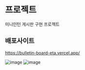 
# 프로젝트
미니인턴 게시판 구현 프로젝트

## 배포사이트 
https://bulletin-board-eta.vercel.app/

![image](https://github.com/yeonilil/bulletin-board/assets/120254101/19692b76-ac3a-4b5c-95bb-7d4a643194c7)
![image](https://github.com/yeonilil/bulletin-board/assets/120254101/4dbb489e-2e69-4529-a28f-b8b430dbece8)
